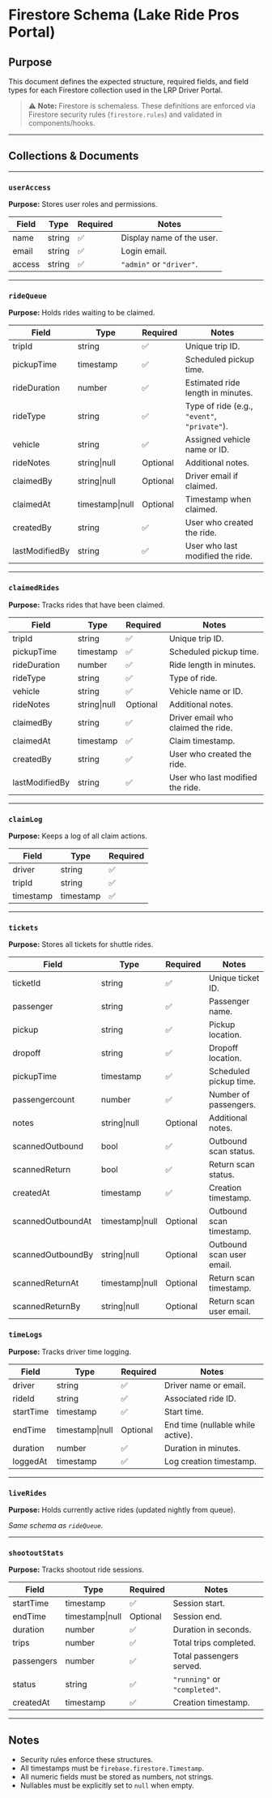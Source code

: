 # Firestore Schema (Lake Ride Pros Portal)

## Purpose
This document defines the expected structure, required fields, and field types for each Firestore collection used in the LRP Driver Portal.  

> ⚠️ **Note:** Firestore is schemaless. These definitions are enforced via Firestore security rules (`firestore.rules`) and validated in components/hooks.

---

## **Collections & Documents**

---

### **`userAccess`**
**Purpose:** Stores user roles and permissions.

| Field    | Type   | Required | Notes                            |
| -------- | ------ | -------- | -------------------------------- |
| name     | string | ✅       | Display name of the user.        |
| email    | string | ✅       | Login email.                     |
| access   | string | ✅       | `"admin"` or `"driver"`.         |

---

### **`rideQueue`**
**Purpose:** Holds rides waiting to be claimed.

| Field           | Type       | Required | Notes                                         |
| --------------- | ---------- | -------- | --------------------------------------------- |
| tripId          | string     | ✅       | Unique trip ID.                               |
| pickupTime      | timestamp  | ✅       | Scheduled pickup time.                        |
| rideDuration    | number     | ✅       | Estimated ride length in minutes.             |
| rideType        | string     | ✅       | Type of ride (e.g., `"event"`, `"private"`). |
| vehicle         | string     | ✅       | Assigned vehicle name or ID.                  |
| rideNotes       | string\|null | Optional | Additional notes.                             |
| claimedBy       | string\|null | Optional | Driver email if claimed.                      |
| claimedAt       | timestamp\|null | Optional | Timestamp when claimed.                       |
| createdBy       | string     | ✅       | User who created the ride.                    |
| lastModifiedBy  | string     | ✅       | User who last modified the ride.              |

---

### **`claimedRides`**
**Purpose:** Tracks rides that have been claimed.

| Field           | Type       | Required | Notes                                         |
| --------------- | ---------- | -------- | --------------------------------------------- |
| tripId          | string     | ✅       | Unique trip ID.                               |
| pickupTime      | timestamp  | ✅       | Scheduled pickup time.                        |
| rideDuration    | number     | ✅       | Ride length in minutes.                       |
| rideType        | string     | ✅       | Type of ride.                                 |
| vehicle         | string     | ✅       | Vehicle name or ID.                           |
| rideNotes       | string\|null | Optional | Additional notes.                             |
| claimedBy       | string     | ✅       | Driver email who claimed the ride.            |
| claimedAt       | timestamp  | ✅       | Claim timestamp.                              |
| createdBy       | string     | ✅       | User who created the ride.                    |
| lastModifiedBy  | string     | ✅       | User who last modified the ride.              |

---

### **`claimLog`**
**Purpose:** Keeps a log of all claim actions.

| Field     | Type      | Required |
| --------- | --------- | -------- |
| driver    | string    | ✅       |
| tripId    | string    | ✅       |
| timestamp | timestamp | ✅       |

---

### **`tickets`**
**Purpose:** Stores all tickets for shuttle rides.

| Field                | Type         | Required | Notes                                        |
| -------------------- | ------------ | -------- | -------------------------------------------- |
| ticketId             | string       | ✅       | Unique ticket ID.                            |
| passenger            | string       | ✅       | Passenger name.                              |
| pickup               | string       | ✅       | Pickup location.                             |
| dropoff              | string       | ✅       | Dropoff location.                            |
| pickupTime           | timestamp    | ✅       | Scheduled pickup time.                       |
| passengercount       | number       | ✅       | Number of passengers.                        |
| notes                | string\|null | Optional | Additional notes.                            |
| scannedOutbound      | bool         | ✅       | Outbound scan status.                        |
| scannedReturn        | bool         | ✅       | Return scan status.                          |
| createdAt            | timestamp    | ✅       | Creation timestamp.                          |
| scannedOutboundAt    | timestamp\|null | Optional | Outbound scan timestamp.                     |
| scannedOutboundBy    | string\|null | Optional | Outbound scan user email.                    |
| scannedReturnAt      | timestamp\|null | Optional | Return scan timestamp.                       |
| scannedReturnBy      | string\|null | Optional | Return scan user email.                      |
### **`timeLogs`**
**Purpose:** Tracks driver time logging.

| Field     | Type         | Required | Notes                                        |
| --------- | ------------ | -------- | -------------------------------------------- |
| driver    | string       | ✅       | Driver name or email.                        |
| rideId    | string       | ✅       | Associated ride ID.                          |
| startTime | timestamp    | ✅       | Start time.                                  |
| endTime   | timestamp\|null | Optional | End time (nullable while active).            |
| duration  | number       | ✅       | Duration in minutes.                         |
| loggedAt  | timestamp    | ✅       | Log creation timestamp.                      |

---

### **`liveRides`**
**Purpose:** Holds currently active rides (updated nightly from queue).

_Same schema as `rideQueue`._

---

### **`shootoutStats`**
**Purpose:** Tracks shootout ride sessions.

| Field        | Type         | Required | Notes                                        |
| ------------ | ------------ | -------- | -------------------------------------------- |
| startTime    | timestamp    | ✅       | Session start.                               |
| endTime      | timestamp\|null | Optional | Session end.                                 |
| duration     | number       | ✅       | Duration in seconds.                         |
| trips        | number       | ✅       | Total trips completed.                       |
| passengers   | number       | ✅       | Total passengers served.                     |
| status       | string       | ✅       | `"running"` or `"completed"`.                |
| createdAt    | timestamp    | ✅       | Creation timestamp.                          |

---

## Notes
- Security rules enforce these structures.
- All timestamps must be `firebase.firestore.Timestamp`.
- All numeric fields must be stored as numbers, not strings.
- Nullables must be explicitly set to `null` when empty.
